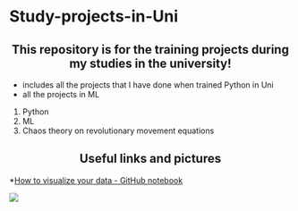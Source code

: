 # Study-projects-in-Uni

## <center> This repository is for the training projects during my studies in the university! </center>

* includes all the projects that I have done when trained Python in Uni
* all the projects in ML

1. Python
2. ML
3. Chaos theory on revolutionary movement equations

## <center> Useful links and pictures </center>

*[How to visualize your data - GitHub notebook](https://github.com/shakhovak/Study-projects-in-Uni/blob/main/Shakhova_Bank_Churn_homework.ipynb)

![](https://i.pinimg.com/originals/32/b2/41/32b241ca4f8d99e4d049e710eddf5632.jpg)